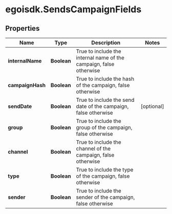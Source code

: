 # egoisdk.SendsCampaignFields

## Properties

Name | Type | Description | Notes
------------ | ------------- | ------------- | -------------
**internalName** | **Boolean** | True to include the internal name of the campaign, false otherwise | 
**campaignHash** | **Boolean** | True to include the hash of the campaign, false otherwise | 
**sendDate** | **Boolean** | True to include the send date of the campaign, false otherwise | [optional] 
**group** | **Boolean** | True to include the group of the campaign, false otherwise | 
**channel** | **Boolean** | True to include the channel of the campaign, false otherwise | 
**type** | **Boolean** | True to include the type of the campaign, false otherwise | 
**sender** | **Boolean** | True to include the sender of the campaign, false otherwise | 


